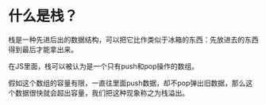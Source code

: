 # 什么是栈？

栈是一种先进后出的数据结构，可以把它比作类似于冰箱的东西：先放进去的东西得到最后才能拿出来。

在JS里面，栈可以被认为是一个只有push和pop操作的数组。

假如这个数组的容量有限，一直往里面push数据，却不pop弹出旧数据，那么这个数据很快就会超出容量，我们把这种现象称之为栈溢出。